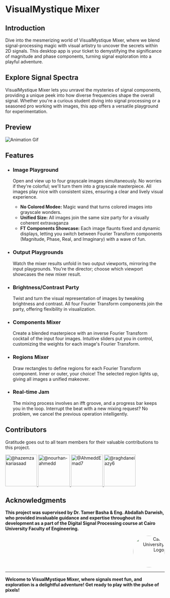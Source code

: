 # **VisualMystique Mixer**

## Introduction

Dive into the mesmerizing world of VisualMystique Mixer, where we blend signal-processing magic with visual artistry to uncover the secrets within 2D signals. This desktop app is your ticket to demystifying the significance of magnitude and phase components, turning signal exploration into a playful adventure.
## Explore Signal Spectra

VisualMystique Mixer lets you unravel the mysteries of signal components, providing a unique peek into how diverse frequencies shape the overall signal. Whether you're a curious student diving into signal processing or a seasoned pro working with images, this app offers a versatile playground for experimentation.

## Preview
![Animation Gif](Demo.gif)

## Features


- ### Image Playground
  Open and view up to four grayscale images simultaneously. No worries if they're colorful; we'll turn them into a grayscale masterpiece. All images play nice with consistent sizes, ensuring a clear and lively visual experience.
   
    - **No Colored Modee:** Magic wand that turns colored images into grayscale wonders.
    - **Unified Size:** All images join the same size party for a visually coherent extravaganza
    - **FT Components Showcase:** Each image flaunts fixed and dynamic displays, letting you switch between Fourier Transform components (Magnitude, Phase, Real, and Imaginary) with a wave of fun.

  
- ### Output Playgrounds
  Watch the mixer results unfold in two output viewports, mirroring the input playgrounds. You're the director; choose which viewport showcases the new mixer result.
   
- ### Brightness/Contrast Party
  Twist and turn the visual representation of images by tweaking brightness and contrast. All four Fourier Transform components join the party, offering flexibility in visualization.

- ### Components Mixer
  Create a blended masterpiece with an inverse Fourier Transform cocktail of the input four images. Intuitive sliders put you in control, customizing the weights for each image's Fourier Transform.

- ### Regions Mixer
  Draw rectangles to define regions for each Fourier Transform component. Inner or outer, your choice! The selected region lights up, giving all images a unified makeover.
- ### Real-time Jam
  The mixing process involves an ifft groove, and a progress bar keeps you in the loop. Interrupt the beat with a new mixing request? No problem, we cancel the previous operation intelligently.


## Contributors

Gratitude goes out to all team members for their valuable contributions to this project.

<div align="left">
  <a href="https://github.com/hazemzakariasaad">
    <img src="https://github.com/hazemzakariasaad.png" width="100px" alt="@hazemzakariasaad">
  </a>
  <a href="https://github.com/nourhan-ahmedd">
    <img src="https://github.com/nourhan-ahmedd.png" width="100px" alt="@nourhan-ahmedd">
  </a>
  <a href="https://github.com/AhmeddEmad7">
    <img src="https://github.com/AhmeddEmad7.png" width="100px" alt="@AhmeddEmad7">
  </a>
  <a href="https://github.com/raghdaneiazyy6">
    <img src="https://github.com/raghdaneiazyy6.png" width="100px" alt="@raghdaneiazy6">
  </a>
</div>

## Acknowledgments

**This project was supervised by Dr. Tamer Basha & Eng. Abdallah Darwish, who provided invaluable guidance and expertise throughout its development as a part of the Digital Signal Processing course at Cairo University Faculty of Engineering.**

<div style="text-align: right">
    <img src="https://imgur.com/Wk4nR0m.png" alt="Cairo University Logo" width="100" style="border-radius: 50%;"/>
</div>

---
**Welcome to VisualMystique Mixer, where signals meet fun, and exploration is a delightful adventure! Get ready to play with the pulse of pixels!**

